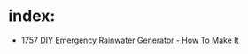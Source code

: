 
# index:
- [1757 DIY Emergency Rainwater Generator - How To Make It](https://youtu.be/pGyogS8KrdY)
